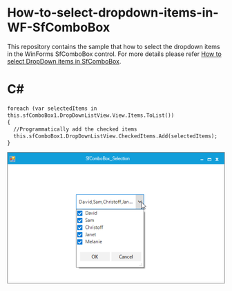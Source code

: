 # How-to-select-dropdown-items-in-WF-SfComboBox
This repository contains the sample that how to select the dropdown items in the WinForms SfComboBox control. For more details please refer [How to select DropDown items in SfComboBox](https://www.syncfusion.com/kb/12155/how-to-select-the-winforms-sfcombobox-dropdown-items-programmatically).

# C#
    foreach (var selectedItems in this.sfComboBox1.DropDownListView.View.Items.ToList())
    {
      //Programmatically add the checked items
      this.sfComboBox1.DropDownListView.CheckedItems.Add(selectedItems);
    }

![Programtically select DropDown items](SfComboBox_Select_Dropdownitems/Images/Select%20DropDown%20Items.png)
